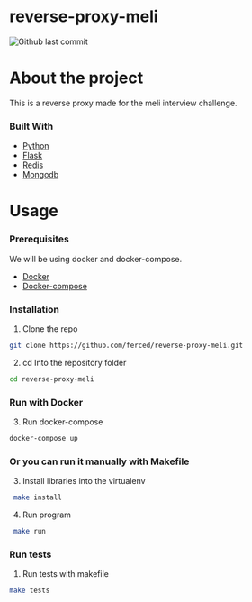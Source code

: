 # reverse-proxy-meli

![Github last commit](https://img.shields.io/github/last-commit/ferced/reverse-proxy-meli)



# About the project
 
This is a reverse proxy made for the meli interview challenge.


### Built With

* [Python](https://python.org)
* [Flask](https://flask.palletsprojects.com/en/2.0.x/)
* [Redis](https://redis.io/)
* [Mongodb](https://www.mongodb.com)


# Usage

### Prerequisites

We will be using docker and docker-compose.

* [Docker](https://docs.docker.com/get-docker/)
* [Docker-compose](https://docs.docker.com/compose/install/)


### Installation

1. Clone the repo
  ```sh
  git clone https://github.com/ferced/reverse-proxy-meli.git
  ```
2. cd Into the repository folder
  ```sh
  cd reverse-proxy-meli
  ```
### Run with Docker

3. Run docker-compose
  ```sh
  docker-compose up
  ```
### Or you can run it manually with Makefile

3. Install libraries into the virtualenv
  ```sh
   make install
   ```
4. Run program
  ```sh
   make run
   ```
   
### Run tests

1. Run tests with makefile
  ```sh
  make tests
  ```
